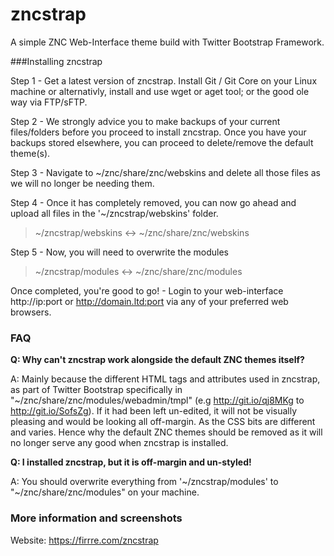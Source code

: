 zncstrap
========

A simple ZNC Web-Interface theme build with Twitter Bootstrap Framework.

###Installing zncstrap

Step 1 - Get a latest version of zncstrap. Install Git / Git Core on your Linux machine or alternativly, install and use wget or aget tool; or the good ole way via FTP/sFTP.

Step 2 - We strongly advice you to make backups of your current files/folders before you proceed to install zncstrap. Once you have your backups stored elsewhere, you can proceed to delete/remove the default theme(s). 

Step 3 - Navigate to ~/znc/share/znc/webskins and delete all those files as we will no longer be needing them.

Step 4 - Once it has completely removed, you can now go ahead and upload all files in the '~/zncstrap/webskins' folder.

> ~/zncstrap/webskins  <->  ~/znc/share/znc/webskins

Step 5 - Now, you will need to overwrite the modules

>  ~/zncstrap/modules  <->  ~/znc/share/znc/modules

Once completed, you're good to go! - Login to your web-interface http://ip:port or http://domain.ltd:port via any of your preferred web browsers.

### FAQ

**Q: Why can't zncstrap work alongside the default ZNC themes itself?**

A: Mainly because the different HTML tags and attributes used in zncstrap, as part of Twitter Bootstrap specifically in "~/znc/share/znc/modules/webadmin/tmpl" (e.g http://git.io/qj8MKg to http://git.io/SofsZg). If it had been left un-edited, it will not be visually pleasing and would be looking all off-margin. As the CSS bits are different and varies. Hence why the default ZNC themes should be removed as it will no longer serve any good when zncstrap is installed.


**Q: I installed zncstrap, but it is off-margin and un-styled!**

A: You should overwrite everything from '~/zncstrap/modules' to "~/znc/share/znc/modules" on your machine.


### More information and screenshots
Website: https://firrre.com/zncstrap
